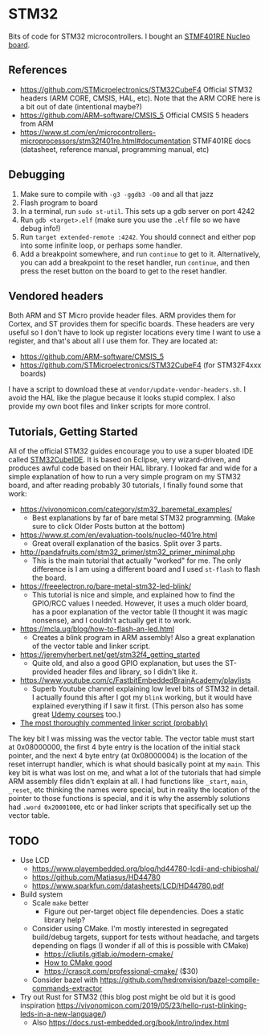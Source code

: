 # STM32

Bits of code for STM32 microcontrollers. I bought an [STMF401RE Nucleo
board](https://www.st.com/en/evaluation-tools/nucleo-f401re.html).

## References

- https://github.com/STMicroelectronics/STM32CubeF4 Official STM32 headers (ARM
  CORE, CMSIS, HAL, etc). Note that the ARM CORE here is a bit out of date
  (intentional maybe?)
- https://github.com/ARM-software/CMSIS_5 Official CMSIS 5 headers from ARM
- https://www.st.com/en/microcontrollers-microprocessors/stm32f401re.html#documentation
  STMF401RE docs (datasheet, reference manual, programming manual, etc)

## Debugging

1. Make sure to compile with `-g3 -ggdb3 -O0` and all that jazz
2. Flash program to board
3. In a terminal, run `sudo st-util`. This sets up a gdb server on port 4242
4. Run `gdb <target>.elf` (make sure you use the `.elf` file so we have debug
   info!)
5. Run `target extended-remote :4242`. You should connect and either pop into
   some infinite loop, or perhaps some handler.
6. Add a breakpoint somewhere, and run `continue` to get to it. Alternatively,
   you can add a breakpoint to the reset handler, run `continue`, and then press
   the reset button on the board to get to the reset handler.

## Vendored headers

Both ARM and ST Micro provide header files. ARM provides them for Cortex, and ST
provides them for specific boards. These headers are very useful so I don't have
to look up register locations every time I want to use a register, and that's
about all I use them for. They are located at:

- https://github.com/ARM-software/CMSIS_5
- https://github.com/STMicroelectronics/STM32CubeF4 (for STM32F4xxx boards)

I have a script to download these at `vendor/update-vendor-headers.sh`. I avoid
the HAL like the plague because it looks stupid complex. I also provide my own
boot files and linker scripts for more control.

## Tutorials, Getting Started

All of the official STM32 guides encourage you to use a super bloated IDE called
[STM32CubeIDE](https://www.st.com/en/development-tools/stm32cubeide.html). It is
based on Eclipse, very wizard-driven, and produces awful code based on their HAL
library. I looked far and wide for a simple explanation of how to run a very
simple program on my STM32 board, and after reading probably 30 tutorials, I
finally found some that work:

- https://vivonomicon.com/category/stm32_baremetal_examples/
  - Best explanations by far of bare metal STM32 programming. (Make sure to
    click Older Posts button at the bottom)
- https://www.st.com/en/evaluation-tools/nucleo-f401re.html
  - Great overall explanation of the basics. Split over 3 parts.
- http://pandafruits.com/stm32_primer/stm32_primer_minimal.php
  - This is the main tutorial that actually "worked" for me. The only difference
    is I am using a different board and I used `st-flash` to flash the board.
- https://freeelectron.ro/bare-metal-stm32-led-blink/
  - This tutorial is nice and simple, and explained how to find the GPIO/RCC
    values I needed. However, it uses a much older board, has a poor explanation
    of the vector table (I thought it was magic nonsense), and I couldn't
    actually get it to work.
- https://mcla.ug/blog/how-to-flash-an-led.html
  - Creates a blink program in ARM assembly! Also a great explanation of the
    vector table and linker script.
- https://jeremyherbert.net/get/stm32f4_getting_started
  - Quite old, and also a good GPIO explanation, but uses the ST-provided header
    files and library, so I didn't like it.
- https://www.youtube.com/c/FastbitEmbeddedBrainAcademy/playlists
  - Superb Youtube channel explaining low level bits of STM32 in detail. I
    actually found this after I got my `blink` working, but it would have
    explained everything if I saw it first. (This person also has some great
    [Udemy courses](https://www.udemy.com/user/kiran-nayak-2/) too.)
- [The most thoroughly commented linker script
  (probably)](https://blog.thea.codes/the-most-thoroughly-commented-linker-script/)

The key bit I was missing was the vector table. The vector table must start at
0x08000000, the first 4 byte entry is the location of the initial stack pointer,
and the next 4 byte entry (at 0x08000004) is the location of the reset interrupt
handler, which is what should basically point at my `main`. This key bit is what
was lost on me, and what a lot of the tutorials that had simple ARM assembly
files didn't explain at all. I had functions like `_start`, `main`, `_reset`,
etc thinking the names were special, but in reality the location of the pointer
to those functions is special, and it is why the assembly solutions had `.word
0x20001000`, etc or had linker scripts that specifically set up the vector
table.

## TODO

- Use LCD
  - https://www.playembedded.org/blog/hd44780-lcdii-and-chibioshal/
  - https://github.com/Matiasus/HD44780
  - https://www.sparkfun.com/datasheets/LCD/HD44780.pdf
- Build system
  - Scale `make` better
    - Figure out per-target object file dependencies. Does a static library help?
  - Consider using CMake. I'm mostly interested in segregated build/debug targets,
    support for tests without headache, and targets depending on flags (I wonder
    if all of this is possible with CMake)
    - https://cliutils.gitlab.io/modern-cmake/
    - [How to CMake good](https://www.youtube.com/playlist?list=PLK6MXr8gasrGmIiSuVQXpfFuE1uPT615s)
    - https://crascit.com/professional-cmake/ ($30)
  - Consider bazel with https://github.com/hedronvision/bazel-compile-commands-extractor
- Try out Rust for STM32 (this blog post might be old but it is good inspiration
  <https://vivonomicon.com/2019/05/23/hello-rust-blinking-leds-in-a-new-language/>)
  - Also https://docs.rust-embedded.org/book/intro/index.html
